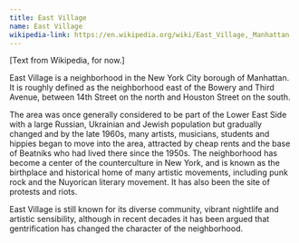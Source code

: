 ```yaml
---
title: East Village
name: East Village
wikipedia-link: https://en.wikipedia.org/wiki/East_Village,_Manhattan
---
```


[Text from Wikipedia, for now.]

East Village is a neighborhood in the New York City borough of Manhattan. It is roughly defined as the neighborhood east of the Bowery and Third Avenue, between 14th Street on the north and Houston Street on the south.

The area was once generally considered to be part of the Lower East Side with a large Russian, Ukrainian and Jewish population but gradually changed and by the late 1960s, many artists, musicians, students and hippies began to move into the area, attracted by cheap rents and the base of Beatniks who had lived there since the 1950s. The neighborhood has become a center of the counterculture in New York, and is known as the birthplace and historical home of many artistic movements, including punk rock and the Nuyorican literary movement. It has also been the site of protests and riots.

East Village is still known for its diverse community, vibrant nightlife and artistic sensibility, although in recent decades it has been argued that gentrification has changed the character of the neighborhood.
